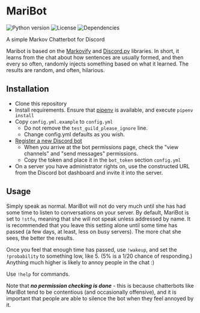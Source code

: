 MariBot
=======

![Python version](https://img.shields.io/github/pipenv/locked/python-version/Karunamon/MariBot) ![License](https://img.shields.io/github/license/Karunamon/MariBot) ![Dependencies](https://img.shields.io/librariesio/github/Karunamon/MariBot)

A simple Markov Chatterbot for Discord

Maribot is based on the [Markovify](https://github.com/jsvine/markovify) and [Discord.py](https://github.com/Rapptz/discord.py) libraries. In short, it learns from the chat about how sentences are usually formed, and then every so often, randomly injects something based on what it learned. The results are random, and often, hilarious.

Installation
------------

* Clone this repository
* Install requirements. Ensure that [pipenv](https://pypi.org/project/pipenv/) is available, and execute `pipenv install`
* Copy `config.yml.example` to `config.yml`
  * Do not remove the `test_guild_please_ignore` line.
  * Change config.yml defaults as you wish.
* [Register a new Discord bot](https://discordpy.readthedocs.io/en/latest/discord.html)
  * When you arrive at the bot permissions page, check the "view channels" and "send messages" permissions.
  * Copy the token and place it in the `bot_token` section `config.yml`
* On a server you have administrator rights on, use the constructed URL from the Discord bot dashboard and invite it into the server.

Usage
-----

Simply speak as normal. MariBot will not do very much until she has had some time to listen to conversations on your server. By default, MariBot is set to `!stfu`, meaning that she will not speak unless addressed by name. It is recommended that you leave this setting alone until some time has passed (a few days, at least, less on busy servers). The more chat she sees, the better the results.

Once you feel that enough time has passed, use `!wakeup`, and set the `!probability` to something low, like 5. (5% is a 1/20 chance of responding.) Anything much higher is likely to annoy people in the chat :)

Use `!help` for commands.

Note that ***no permission checking is done*** - this is because chatterbots like MariBot tend to be contentious (and occasionally offensive), and it is important that people are able to silence the bot when they feel annoyed by it.
